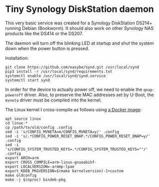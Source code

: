 
# Tiny Synology DiskStation daemon

This very basic service was created for a Synology DiskStation DS214+ running
Debian (Bookworm). It should also work on other Synology NAS products like the
DS414 or the DS207.

The daemon will turn off the blinking LED at startup and shut the system down
when the power button is pressed.

Installation:
```
git clone https://github.com/easybe/synd.git /usr/local/synd
pip3 install -r /usr/local/synd/requirements.txt
systemctl enable /usr/local/synd/synd.service
systemctl start synd
```

In order for the device to actually power off, we need to enable the
`qnap-poweroff` driver. Also, to preserve the MAC addresses set by U-Boot, the
`mvneta` driver must be compiled into the kernel.

The Linux kernel I cross-compile as follows using
[a Docker image](https://hub.docker.com/r/easybe/debian-armhf-build):
```
apt source linux
cd linux-*
cp /path/to/old/config .config
sed -i 's/CONFIG_MVNETA=m/CONFIG_MVNETA=y/' .config
sed -i 's/.*CONFIG_POWER_RESET_QNAP.*/CONFIG_POWER_RESET_QNAP=y/' .config
sed -i 's/CONFIG_SYSTEM_TRUSTED_KEYS=.*/CONFIG_SYSTEM_TRUSTED_KEYS=""/' .config
export ARCH=arm
export CROSS_COMPILE=arm-linux-gnueabihf-
export LOCALVERSION=-armmp-lpae
export KDEB_PKGVERSION=$(make kernelversion)-1+custom
make oldconfig
make -j $(nproc) bindeb-pkg
```
